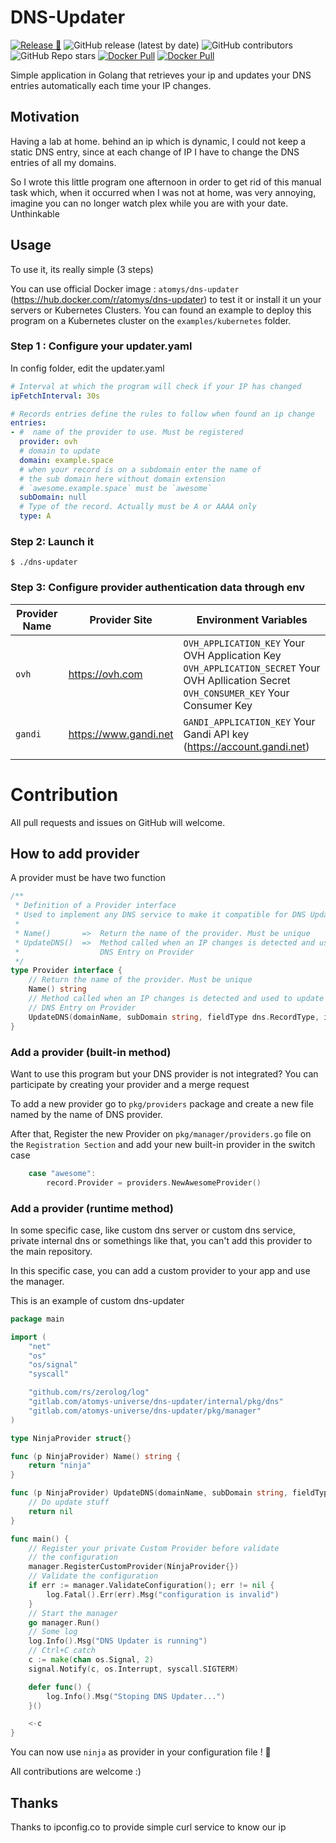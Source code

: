 # DNS-Updater

[![Release 🎉](https://github.com/42Atomys/dns-updater/actions/workflows/release.yaml/badge.svg)](https://github.com/42Atomys/dns-updater/actions/workflows/release.yaml)
![GitHub release (latest by date)](https://img.shields.io/github/v/release/42atomys/dns-updater?label=last%20release)
![GitHub contributors](https://img.shields.io/github/contributors/42Atomys/dns-updater?color=blueviolet)
![GitHub Repo stars](https://img.shields.io/github/stars/42atomys/dns-updater?color=blueviolet)
[![Docker Pull](https://img.shields.io/docker/pulls/atomys/dns-updater)](https://hub.docker.com/r/atomys/dns-updater)
[![Docker Pull](https://img.shields.io/docker/image-size/atomys/dns-updater)](https://hub.docker.com/r/atomys/dns-updater)

Simple application in Golang that retrieves your ip and updates your DNS entries automatically each time your IP changes.

## Motivation

Having a lab at home. behind an ip which is dynamic, I could not keep a static DNS entry, since at each change of IP I have to change the DNS entries of all my domains.

So I wrote this little program one afternoon in order to get rid of this manual task which, when it occurred when I was not at home, was very annoying, imagine you can no longer watch plex while you are with your date. Unthinkable

## Usage

To use it, its really simple (3 steps)

You can use official Docker image : `atomys/dns-updater` (https://hub.docker.com/r/atomys/dns-updater) to test it or install it un your servers or Kubernetes Clusters. You can found an example to deploy this program on a Kubernetes cluster on the `examples/kubernetes` folder.

### Step 1 : Configure your updater.yaml
In config folder, edit the updater.yaml

```yaml
# Interval at which the program will check if your IP has changed
ipFetchInterval: 30s

# Records entries define the rules to follow when found an ip change
entries:
- #  name of the provider to use. Must be registered
  provider: ovh
  # domain to update
  domain: example.space
  # when your record is on a subdomain enter the name of
  # the sub domain here without domain extension
  # `awesome.example.space` must be `awesome`
  subDomain: null
  # Type of the record. Actually must be A or AAAA only
  type: A
```

### Step 2: Launch it
```
$ ./dns-updater
```

### Step 3: Configure provider authentication data through env

| Provider Name | Provider Site         | Environment Variables                                                                                                                                |
| ------------- | --------------------- | ---------------------------------------------------------------------------------------------------------------------------------------------------- |
| `ovh`         | https://ovh.com       | `OVH_APPLICATION_KEY` Your OVH Application Key<br /> `OVH_APPLICATION_SECRET` Your OVH Apllication Secret<br /> `OVH_CONSUMER_KEY` Your Consumer Key |
| `gandi`       | https://www.gandi.net | `GANDI_APPLICATION_KEY` Your Gandi API key (https://account.gandi.net)                                                                               |
|               |                       |                                                                                                                                                      |

# Contribution

All pull requests and issues on GitHub will welcome.

## How to add provider 

A provider must be have two function
```go
/**
 * Definition of a Provider interface
 * Used to implement any DNS service to make it compatible for DNS Updater
 *
 * Name()       =>  Return the name of the provider. Must be unique
 * UpdateDNS()  =>  Method called when an IP changes is detected and used to update
 *                  DNS Entry on Provider
 */
type Provider interface {
	// Return the name of the provider. Must be unique
	Name() string
	// Method called when an IP changes is detected and used to update
	// DNS Entry on Provider
	UpdateDNS(domainName, subDomain string, fieldType dns.RecordType, ip net.IP) error
}
```

### Add a provider (built-in method)
Want to use this program but your DNS provider is not integrated? You can participate by creating your provider and a merge request

To add a new provider go to `pkg/providers` package and create a new file named by the name of DNS provider.

After that, Register the new Provider on `pkg/manager/providers.go` file on the `Registration Section`
and add your new built-in provider in the switch case
```go
	case "awesome":
		record.Provider = providers.NewAwesomeProvider()
```

### Add a provider (runtime method)
In some specific case, like custom dns server or custom dns service, private internal dns or somethings like that, 
you can't add this provider to the main repository. 

In this specific case, you can add a custom provider to your app and use the manager.

This is an example of custom dns-updater 
```go
package main

import (
	"net"
	"os"
	"os/signal"
	"syscall"

	"github.com/rs/zerolog/log"
	"gitlab.com/atomys-universe/dns-updater/internal/pkg/dns"
	"gitlab.com/atomys-universe/dns-updater/pkg/manager"
)

type NinjaProvider struct{}

func (p NinjaProvider) Name() string {
	return "ninja"
}

func (p NinjaProvider) UpdateDNS(domainName, subDomain string, fieldType dns.RecordType, ip net.IP) error {
	// Do update stuff
	return nil
}

func main() {
	// Register your private Custom Provider before validate
	// the configuration
	manager.RegisterCustomProvider(NinjaProvider{})
	// Validate the configuration
	if err := manager.ValidateConfiguration(); err != nil {
		log.Fatal().Err(err).Msg("configuration is invalid")
	}
	// Start the manager
	go manager.Run()
	// Some log
	log.Info().Msg("DNS Updater is running")
	// Ctrl+C catch
	c := make(chan os.Signal, 2)
	signal.Notify(c, os.Interrupt, syscall.SIGTERM)

	defer func() {
		log.Info().Msg("Stoping DNS Updater...")
	}()

	<-c
}
```
You can now use `ninja` as provider in your configuration file ! 🎉

All contributions are welcome :)

## Thanks
Thanks to ipconfig.co to provide simple curl service to know our ip
